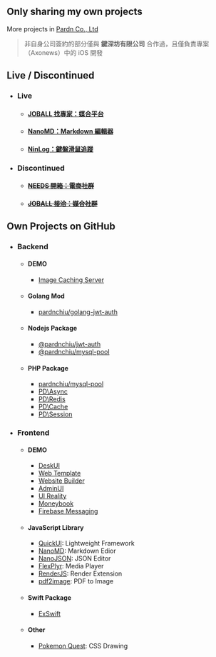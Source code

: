 ## Only sharing my own projects

More projects in [Pardn Co., Ltd](https://github.com/pardnltd)

> 非自身公司簽約的部分僅與 **鍵深坊有限公司** 合作過，且僅負責專案（Axonews）中的 iOS 開發

## Live / Discontinued

- ### Live
  - #### [JOBALL 找專家：媒合平台](https://joball.tw)
  - #### [NanoMD：Markdown 編輯器](https://apps.apple.com/us/app/nanomd-markdown-%E7%B7%A8%E8%BC%AF%E5%99%A8/id6740427920)
  - #### [NinLog：鍵盤滑鼠追蹤](https://apps.apple.com/tw/app/ninlog-%E9%8D%B5%E7%9B%A4%E6%BB%91%E9%BC%A0%E8%BF%BD%E8%B9%A4/id6741706238)
- ### Discontinued
  - #### <s>[NEEDS 開箱：電商社群](https://appadvice.com/app/e9-96-8b-e7-ae-b1/1460355322.amp)</s>
  - #### <s>[JOBALL 接洽：媒合社群](https://appadvice.com/app/joball-e6-8e-a5-e6-b4-bd/1272878907.amp)</s>

## Own Projects on GitHub

- ### Backend
  - #### DEMO
    - [Image Caching Server](https://github.com/pardnchiu/image-caching-server)
  - #### Golang Mod
    - [pardnchiu/golang-jwt-auth](https://github.com/pardnchiu/golang-jwt-auth)
  - #### Nodejs Package
    - [@pardnchiu/jwt-auth](https://github.com/pardnchiu/nodejs-jwt-auth)
    - [@pardnchiu/mysql-pool](https://github.com/pardnchiu/nodejs-mysql-pool)
  - #### PHP Package
    - [pardnchiu/mysql-pool](https://github.com/pardnchiu/php-mysql-pool)
    - [PD\Async](https://github.com/pardnchiu/php-async)
    - [PD\Redis](https://github.com/pardnchiu/php-redis)
    - [PD\Cache](https://github.com/pardnchiu/php-cache)
    - [PD\Session](https://github.com/pardnchiu/php-session)
- ### Frontend
  - #### DEMO
    - [DeskUI](https://github.com/pardnchiu/DeskUI)
    - [Web Template](https://pardn.io/web-template)
    - [Website Builder](https://github.com/pardnchiu/website-builder)
    - [AdminUI](https://demo-admin.pardn.io)
    - [UI Reality](https://github.com/pardnchiu/swift-UI-reality)
    - [Moneybook](https://github.com/pardnchiu/ios-moneybook)
    - [Firebase Messaging](https://github.com/pardnchiu/ios-firebase-messaging)
  - #### JavaScript Library
    - [QuickUI](https://quickui.pardn.io): Lightweight Framework
    - [NanoMD](https://nanomd.pardn.io): Markdown Edior
    - [NanoJSON](https://nanojson.pardn.io): JSON Editor
    - [FlexPlyr](https://flexplyr.pardn.io): Media Player
    - [RenderJS](https://renderjs.pardn.io): Render Extension
    - [pdf2image](https://pardn.io/pdf2image): PDF to Image
  - #### Swift Package
    - [ExSwift](https://github.com/pardnchiu/ExSwift)
  - #### Other
    - [Pokemon Quest](https://github.com/pardnchiu/css-pokemon-quest): CSS Drawing
